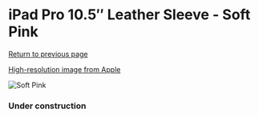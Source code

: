 # iPad Pro 10.5″ Leather Sleeve - Soft Pink

[Return to previous page](/ipad_pro105)

[High-resolution image from Apple](https://store.storeimages.cdn-apple.com/8756/as-images.apple.com/is/MRFM2?wid=4500&hei=4500&fmt=png)

<div style="width: 384px"><img src="/everypreview/MRFM2.png" alt="Soft Pink"></div>

### Under construction
